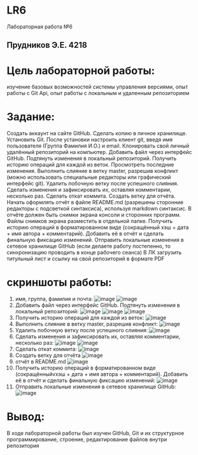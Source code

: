 # LR6
Лабораторная работа №6
## Прудников Э.Е. 4218
# Цель лабораторной работы:
изучение базовых возможностей системы управления версиями, опыт работы с Git Api, опыт работы с локальным и удаленным репозиторием
# Задание:
Создать аккаунт на сайте GitHub. Сделать копию в личное хранилище. Установить Git. После установки настроить клиент git, введя имя пользователя (Группа Фамилия И.О.) и email. Клонировать свой личный удалённый репозиторий на компьютер. Добавить файл через интерфейс GitHub. Подтянуть изменения в локальный репозиторий. Получить историю операций для каждой из веток. Просмотреть последние изменения. Выполнить слияние в ветку master, разрешив конфликт (можно использовать специальные редакторы или графический интерфейс git). Удалить побочную ветку после успешного слияния. Сделать изменения и зафиксировать их, оставляя комментарии, несколько раз. Сделать откат коммита. Создать ветку для отчёта. Начать оформлять отчёт в файле README.md (разрешены сторонние редакторы с подсветкой синтаксиса), используя markdown синтаксис. В отчёте должен быть снимки экрана консоли и сторонних программ. Файлы снимков экрана разместить в отдельной папке. Получить историю операций в форматированном виде (сокращённый хэш + дата + имя автора + комментарий). Добавить её в отчёт и сделать финальную фиксацию изменений. Отправить локальные изменения в сетевое хранилище GitHub (если делаете работу постепенно, то синхронизацию проводить в конце рабочего сеанса) В ЛК загрузить титульный лист и ссылку на свой репозиторий в формате PDF
# скриншоты работы:
1) имя, группа, фамилия и почта:
![image](https://github.com/EdikPrudnikov/LR6/assets/113598515/1277d937-9923-4756-8998-b4537e4eb864)
![image](https://github.com/EdikPrudnikov/LR6/assets/113598515/f3cd18f4-f007-4162-9123-399fb19d9d0e)
2)  Добавить файл через интерфейс GitHub. Подтянуть изменения в локальный репозиторий:
![image](https://github.com/EdikPrudnikov/LR6/assets/113598515/56fc055f-a464-4d57-abf9-4d876ada8547)
![image](https://github.com/EdikPrudnikov/LR6/assets/113598515/9a37758c-e17b-491c-9adf-2452e1cc4dfd)
![image](https://github.com/EdikPrudnikov/LR6/assets/113598515/db04dd66-4391-4084-95a3-6e1dd2193515)
3)  Получить историю операций для каждой из веток:
![image](https://github.com/EdikPrudnikov/LR6/assets/113598515/96a7ce65-d84d-475f-ae0d-a515ba3efcca)
4) Выполнить слияние в ветку master, разрешив конфликт:
![image](https://github.com/EdikPrudnikov/LR6/assets/113598515/b95b2b29-c841-4c8c-a25e-ecaee6542351)
5) Удалить побочную ветку после успешного слияния:
![image](https://github.com/EdikPrudnikov/LR6/assets/113598515/a6768e30-ebf7-4b5d-936a-b494379974be)
6) Сделать изменения и зафиксировать их, оставляя комментарии, несколько раз:
![image](https://github.com/EdikPrudnikov/LR6/assets/113598515/846adc69-fd31-4085-ac09-dce6d57bb0e2)
![image](https://github.com/EdikPrudnikov/LR6/assets/113598515/ff4a96b6-88a9-446c-9890-29a0d27c9f86)
7) Сделать откат коммита:
![image](https://github.com/EdikPrudnikov/LR6/assets/113598515/ac50906f-8a1f-405a-821a-e3fe53c43989)
8) Создать ветку для отчёта
![image](https://github.com/EdikPrudnikov/LR6/assets/113598515/32caa58f-2f28-4741-87f7-914057413d5f)
9) отчёт в README.md
![image](https://github.com/EdikPrudnikov/LR6/assets/113598515/08d41e09-89c8-4ff1-83bb-67561ff83bcd)
10) Получить историю операций в форматированном виде (сокращённыйvхэш + дата + имя автора + комментарий). Добавить её в отчёт и сделать финальную фиксацию изменений:
![image](https://github.com/EdikPrudnikov/LR6/assets/113598515/ae256fe9-2725-46e5-8fb3-2dc7e51ce4e8)
11) Отправить локальные изменения в сетевое хранилище GitHub:
![image](https://github.com/EdikPrudnikov/LR6/assets/113598515/0656301f-aaca-4bce-a15c-edb3a519b4ed)
# Вывод:
В ходе лабораторной работы был изучен GitHub, Git и их структурное программирование, строение, редактирование файлов внутри репозитория
